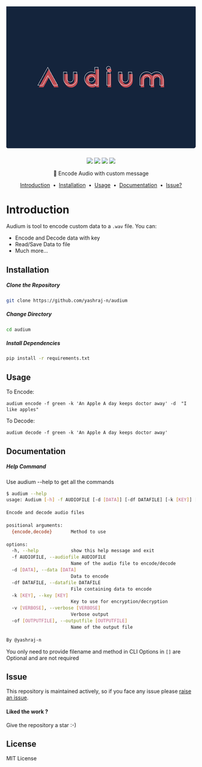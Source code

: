 
<h1 align="center">
  <a href="https://github.com/yashraj-n/audium">
    <img src="images/banner.png" alt="audium-banner">
  </a>
</h1>

<p align="center">
<img src="https://img.shields.io/github/repo-size/yashraj-n/audium?style=for-the-badge"/>
<img src="https://img.shields.io/github/languages/count/yashraj-n/audium?style=for-the-badge" />
<img src="https://img.shields.io/github/license/yashraj-n/audium?style=for-the-badge" />
 <a target="_blank" href="https://twitter.com/NarkeYashraj/"><img height="20" src="https://img.shields.io/twitter/follow/NarkeYashraj?style=for-the-badge" /></a>
</p>
<p align="center">
🎤 Encode Audio with custom message 
</p>

<p align="center">
<a href="#introduction">Introduction</a> &nbsp;&bull;&nbsp;
<a href="#installation">Installation</a> &nbsp;&bull;&nbsp;
<a href="#usage">Usage</a> &nbsp;&bull;&nbsp;
<a href="#documentation">Documentation</a> &nbsp;&bull;&nbsp;
<a href="#issue">Issue?</a>
</p>

# Introduction
Audium is tool to encode custom data to a `.wav` file.
You can: 
- Encode and Decode data with key
- Read/Save Data to file
- Much more...


## Installation
##### Clone the Repository
```bash
git clone https://github.com/yashraj-n/audium
```
##### Change Directory
```bash
cd audium
```
##### Install Dependencies
```bash
pip install -r requirements.txt
```


## Usage
To Encode:<br/>
```
audium encode -f green -k 'An Apple A day keeps doctor away' -d  "I like apples"
```
To Decode: <br>
```
audium decode -f green -k 'An Apple A day keeps doctor away'
```

## Documentation
##### Help Command
Use audium --help to get all the commands
```bash
$ audium --help
usage: Audium [-h] -f AUDIOFILE [-d [DATA]] [-df DATAFILE] [-k [KEY]] [-v [VERBOSE]] [-of [OUTPUTFILE]] {encode,decode}

Encode and decode audio files

positional arguments:
  {encode,decode}       Method to use

options:
  -h, --help            show this help message and exit
  -f AUDIOFILE, --audiofile AUDIOFILE
                        Name of the audio file to encode/decode
  -d [DATA], --data [DATA]
                        Data to encode
  -df DATAFILE, --datafile DATAFILE
                        File containing data to encode
  -k [KEY], --key [KEY]
                        Key to use for encryption/decryption
  -v [VERBOSE], --verbose [VERBOSE]
                        Verbose output
  -of [OUTPUTFILE], --outputfile [OUTPUTFILE]
                        Name of the output file

By @yashraj-n
```
You only need to provide filename and method in CLI
Options in `[]` are Optional and are not required

## Issue
This repository is maintained actively, so if you face any issue please <a href="https://github.com/yashraj-n/audium/issues/new">raise an issue</a>.

<h4>Liked the work ?</h4>
Give the repository a star :-)

## License 

MIT License 
